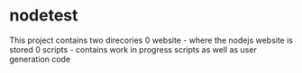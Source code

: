 nodetest
========

This project contains two direcories
	0 website - where the nodejs website is stored
        0 scripts - contains work in progress scripts as well as user generation code


